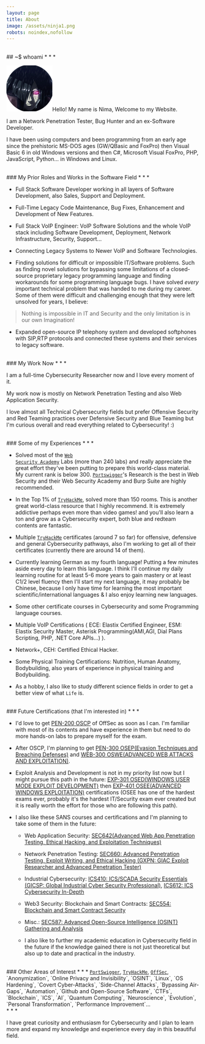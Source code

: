 ```yaml
---
layout: page
title: About
image: /assets/ninja1.png
robots: noindex,nofollow
---
```


<br>
## ~$ whoami
* * *

![](/assets/ninja1.png)Hello! My name is Nima, Welcome to my Website.

I am a Network Penetration Tester, Bug Hunter and an ex-Software Developer.

I have been using computers and been programming from an early age since the prehistoric MS-DOS ages (GW/QBasic and FoxPro) then Visual Basic 6 in old Windows versions and then C#, Microsoft Visual FoxPro, PHP, JavaScript, Python... in Windows and Linux.

<br>
### My Prior Roles and Works in the Software Field
* * *

* Full Stack Software Developer working in all layers of Software Development, also Sales, Support and Deployment.

* Full-Time Legacy Code Maintenance, Bug Fixes, Enhancement and Development of New Features.

* Full Stack VoIP Engineer: VoIP Software Solutions and the whole VoIP stack including Software Development, Deployment, Network Infrastructure, Security, Support...

* Connecting Legacy Systems to Newer VoIP and Software Technologies.

* Finding solutions for difficult or impossible IT/Software problems. Such as finding novel solutions for bypassing some limitations of a closed-source proprietary legacy programming language and finding workarounds for some programming language bugs. I have solved _every_ important technical problem that was handed to me during my career. Some of them were difficult and challenging enough that they were left unsolved for years, I believe:

> Nothing is impossible in IT and Security and the only limitation is in our own Imagination!

* Expanded open-source IP telephony system and developed softphones with SIP,RTP protocols and connected these systems and their services to legacy software.  

<br>
### My Work Now
* * *

I am a full-time Cybersecurity Researcher now and I love every moment of it.

My work now is mostly on Network Penetration Testing and also Web Application Security.

I love almost all Technical Cybersecurity fields but prefer Offensive Security and Red Teaming practices over Defensive Security and Blue Teaming but I'm curious overall and read everything related to Cybersecurity! :)

<br>
### Some of my Experiences
* * *

* Solved most of the <a href="https://portswigger.net/web-security/learning-path" class="no-decoration"><code class="language-plaintext highlighter-rouge">Web Security Academy</code></a> Labs (more than 240 labs) and really appreciate the great effort they've been putting to prepare this world-class material. My current rank is below 300. <a href="https://portswigger.net" class="no-decoration"><code class="language-plaintext highlighter-rouge">Portswigger</code></a>'s Research is the best in Web Security and their Web Security Academy and Burp Suite are highly recommended.

* In the Top 1% of <a href="https://tryhackme.com" class="no-decoration"><code class="language-plaintext highlighter-rouge">TryHackMe</code></a>, solved more than 150 rooms. This is another great world-class resource that I highly recommend. It is extremely addictive perhaps even more than video games! and you'll also learn a ton and grow as a Cybersecurity expert, both blue and redteam contents are fantastic.

* Multiple <a href="https://tryhackme.com" class="no-decoration"><code class="language-plaintext highlighter-rouge">TryHackMe</code></a> certificates (around 7 so far) for offensive, defensive and general Cybersecurity pathways, also I'm working to get all of their certificates (currently there are around 14 of them).

* Currently learning German as my fourth language! Putting a few minutes aside every day to learn this language. I think I'll continue my daily learning routine for at least 5-6 more years to gain mastery or at least C1/2 level fluency then I'll start my next language, it may probably be Chinese, because I only have time for learning the most important scientific/international languages & I also enjoy learning new languages.

* Some other certificate courses in Cybersecurity and some Programming language courses.

* Multiple VoIP Certifications ( ECE: Elastix Certified Engineer, ESM: Elastix Security Master, Asterisk Programming(AMI,AGI, Dial Plans Scripting, PHP, .NET Core APIs...) ).

* Network+, CEH: Certified Ethical Hacker.

* Some Physical Training Certifications: Nutrition, Human Anatomy, Bodybuilding, also years of experience in physical training and Bodybuilding.

* As a hobby, I also like to study different science fields in order to get a better view of what `Life` is.

<br>
### Future Certifications (that I'm interested in)
* * *

- I'd love to get [PEN-200 OSCP](https://www.offsec.com/courses/pen-200/) of OffSec as soon as I can. I'm familiar with most of its contents and have experience in them but need to do more hands-on labs to prepare myself for the exam.

- After OSCP, I'm planning to get [PEN-300 OSEP(Evasion Techniques and Breaching Defenses)](https://www.offsec.com/courses/pen-300/) and [WEB-300 OSWE(ADVANCED WEB ATTACKS AND EXPLOITATION)](https://www.offsec.com/courses/web-300/).

- Exploit Analysis and Development is not in my priority list now but I might pursue this path in the future: [EXP-301 OSED(WINDOWS USER MODE EXPLOIT DEVELOPMENT)](https://www.offsec.com/courses/exp-301/) then [EXP-401 OSEE(ADVANCED WINDOWS EXPLOITATION)](https://www.offsec.com/courses/exp-401/) certifications (OSEE has one of the hardest exams ever, probably it's the hardest IT/Security exam ever created but it is really worth the effort for those who are following this path).

- I also like these SANS courses and certifications and I'm planning to take some of them in the future:

  - Web Application Security: [SEC642(Advanced Web App Penetration Testing, Ethical Hacking, and Exploitation Techniques)](https://www.sans.org/cyber-security-courses/advanced-web-app-penetration-testing-ethical-hacking/)

  - Network Penetration Testing: [SEC660: Advanced Penetration Testing, Exploit Writing, and Ethical Hacking (GXPN: GIAC Exploit Researcher and Advanced Penetration Tester)](https://www.sans.org/cyber-security-courses/advanced-penetration-testing-exploits-ethical-hacking/)

  - Industrial Cybersecurity: [ICS410: ICS/SCADA Security Essentials (GICSP: Global Industrial Cyber Security Professional)](https://www.sans.org/cyber-security-courses/ics-scada-cyber-security-essentials/), [ICS612: ICS Cybersecurity In-Depth](https://www.sans.org/cyber-security-courses/ics-cyber-security-in-depth/)

  - Web3 Security: Blockchain and Smart Contracts: [SEC554: Blockchain and Smart Contract Security](https://www.sans.org/cyber-security-courses/blockchain-smart-contract-security)

  - Misc.: [SEC587: Advanced Open-Source Intelligence (OSINT) Gathering and Analysis](https://www.sans.org/cyber-security-courses/advanced-open-source-intelligence-gathering-analysis/)

  - I also like to further my academic education in Cybersecurity field in the future if the knowledge gained there is not just theoretical but also up to date and practical in the industry.

<br>
### Other Areas of Interest
* * *
<a href="https://portswigger.net/" class="no-decoration"><code class="language-plaintext highlighter-rouge">PortSwigger</code></a>, <a href="https://tryhackme.com/" class="no-decoration"><code class="language-plaintext highlighter-rouge">TryHackMe</code></a>, <a href="https://www.offsec.com/" class="no-decoration"><code class="language-plaintext highlighter-rouge">OffSec</code></a>, `Anonymization`, `Online Privacy and Invisibility`, `OSINT`, `Linux`, `OS Hardening`, `Covert Cyber-Attacks`, `Side-Channel Attacks`, `Bypassing Air-Gaps`, `Automation`, `Github and Open-Source Software`, `CTFs`, `Blockchain`, `ICS`, `AI`, `Quantum Computing`, `Neuroscience`, `Evolution`, `Personal Transformation`, `Performance Improvement`...

<br>
* * *

I have great curiosity and enthusiasm for Cybersecurity and I plan to learn more and expand my knowledge and experience every day in this beautiful field.